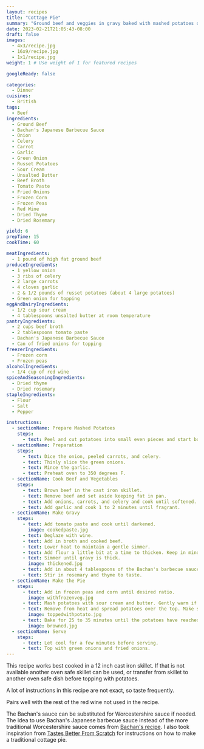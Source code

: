 ```yaml
---
layout: recipes
title: "Cottage Pie"
summary: "Ground beef and veggies in gravy baked with mashed potatoes on top"
date: 2023-02-21T21:05:43-08:00
draft: false
images:
  - 4x3/recipe.jpg
  - 16x9/recipe.jpg
  - 1x1/recipe.jpg
weight: 1 # Use weight of 1 for featured recipes

googleReady: false

categories:
  - Dinner
cuisines:
  - British
tags:
  - Beef
ingredients:
  - Ground Beef
  - Bachan's Japanese Barbecue Sauce
  - Onion
  - Celery
  - Carrot
  - Garlic
  - Green Onion
  - Russet Potatoes
  - Sour Cream
  - Unsalted Butter
  - Beef Broth
  - Tomato Paste
  - Fried Onions
  - Frozen Corn
  - Frozen Peas
  - Red Wine
  - Dried Thyme
  - Dried Rosemary

yield: 6
prepTime: 15
cookTime: 60

meatIngredients:
  - 1 pound of high fat ground beef
produceIngredients:
  - 1 yellow onion
  - 3 ribs of celery
  - 2 large carrots
  - 4 cloves garlic
  - 2 & 1/2 pounds of russet potatoes (about 4 large potatoes)
  - Green onion for topping
eggAndDairyIngredients:
  - 1/2 cup sour cream
  - 4 tablespoons unsalted butter at room temperature
pantryIngredients:
  - 2 cups beef broth
  - 2 tablespoons tomato paste
  - Bachan's Japanese Barbecue Sauce
  - Can of fried onions for topping
freezerIngredients:
  - Frozen corn
  - Frozen peas
alcoholIngredients:
  - 1/4 cup of red wine
spiceAndSeasoningIngredients:
  - Dried thyme
  - Dried rosemary
stapleIngredients:
  - Flour
  - Salt
  - Pepper

instructions:
  - sectionName: Prepare Mashed Potatoes
    steps:
      - text: Peel and cut potatoes into small even pieces and start boiling. Move on to next step while boiling keeping an eye on the potatoes to avoid overcooking. Drain when done.
  - sectionName: Preparation
    steps:
      - text: Dice the onion, peeled carrots, and celery.
      - text: Thinly slice the green onions.
      - text: Mince the garlic.
      - text: Preheat oven to 350 degrees F.
  - sectionName: Cook Beef and Vegetables
    steps:
      - text: Brown beef in the cast iron skillet.
      - text: Remove beef and set aside keeping fat in pan.
      - text: Add onions, carrots, and celery and cook until softened.
      - text: Add garlic and cook 1 to 2 minutes until fragrant.
  - sectionName: Make Gravy
    steps:
      - text: Add tomato paste and cook until darkened.
        image: cookedpaste.jpg
      - text: Deglaze with wine.
      - text: Add in broth and cooked beef.
      - text: Lower heat to maintain a gentle simmer.
      - text: Add flour a little bit at a time to thicken. Keep in mind it will continue to thicken as it simmers. Should be about 1/4 cup of flour added.
      - text: Simmer until gravy is thick.
        image: thickened.jpg
      - text: Add in about 4 tablespoons of the Bachan's barbecue sauce until desired sweetness and taste is reached. Add extra salt if needed keeping in mind the Bachan's sauce is very salty.
      - text: Stir in rosemary and thyme to taste.
  - sectionName: Make the Pie
    steps:
      - text: Add in frozen peas and corn until desired ratio.
        image: withfrozenveg.jpg
      - text: Mash potatoes with sour cream and butter. Gently warm if needed to melt in butter. Add salt and pepper to taste.
      - text: Remove from heat and spread potatoes over the top. Make sure to spread evenly and get all the way to the edge.
        image: toppedwithpotato.jpg
      - text: Bake for 25 to 35 minutes until the potatoes have reached desired browning.
        image: browned.jpg
  - sectionName: Serve
    steps:
      - text: Let cool for a few minutes before serving.
      - text: Top with green onions and fried onions.
---
```


This recipe works best cooked in a 12 inch cast iron skillet. If that is not available another oven safe skillet can be used, or transfer from skillet to another oven safe dish before 
topping with potatoes.

A lot of instructions in this recipe are not exact, so taste frequently.

Pairs well with the rest of the red wine not used in the recipe.

The Bachan's sauce can be substituted for Worcestershire sauce if needed. The idea to use Bachan's Japanese barbecue sauce instead of the more traditional Worcestershire sauce comes from [Bachan's recipe](https://bachans.com/blogs/recipes/bachans-cottage-pie). 
I also took inspiration from [Tastes Better From Scratch](https://tastesbetterfromscratch.com/cottage-pie/) for instructions on how to make a traditional cottage pie.
